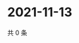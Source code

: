 # 2021-11-13

共 0 条

<!-- BEGIN WEIBO -->
<!-- 最后更新时间 Sat Nov 13 2021 23:14:04 GMT+0800 (China Standard Time) -->

<!-- END WEIBO -->
